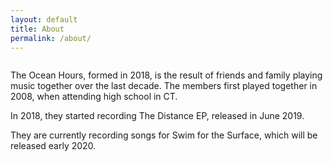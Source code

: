 ```yaml
---
layout: default
title: About
permalink: /about/
---
```

<div class="section">
  <div class="container">
    <div class="row">
      <div class="one-half column value">
        <p>The Ocean Hours, formed in 2018, is the result of friends and family playing music together over the last decade.  The members first played together in 2008, when attending high school in CT.
        </p>
	     <p> In 2018, they started recording The Distance EP, released in June 2019.
		 </p>
		 <p> They are currently recording songs for Swim for the Surface, which will be released early 2020.
		 </p>
      </div>
    </div>
  </div>
</div>
